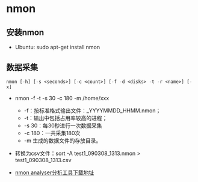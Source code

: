 # nmon

## 安装nmon


* Ubuntu: sudo apt-get install nmon

## 数据采集

```
nmon [-h] [-s <seconds>] [-c <count>] [-f -d <disks> -t -r <name>] [-x]
```

* nmon -f -t -s 30 -c 180 -m /home/xxx
	* -f：按标准格式输出文件：<hostname>_YYYYMMDD_HHMM.nmon；
	* -t：输出中包括占用率较高的进程；
	* -s 30：每30秒进行一次数据采集
	* -c 180：一共采集180次
	* -m 生成的数据文件的存放目录。



* 转换为csv文件：sort -A test1_090308_1313.nmon > test1_090308_1313.csv
* [nmon analyser分析工具下载地址](https://www.ibm.com/developerworks/community/wikis/home?lang=zh#!/wiki/Power%20Systems/page/nmon_analyser)
